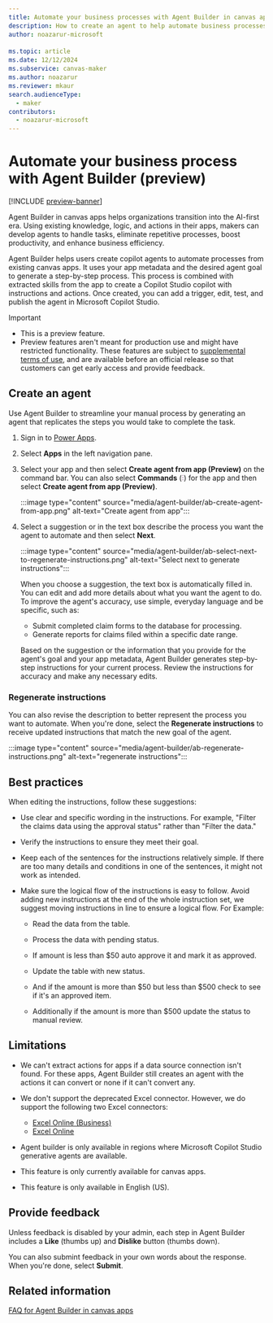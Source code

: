 ```yaml
---
title: Automate your business processes with Agent Builder in canvas apps
description: How to create an agent to help automate business processes with Agent Builder.
author: noazarur-microsoft

ms.topic: article
ms.date: 12/12/2024
ms.subservice: canvas-maker
ms.author: noazarur
ms.reviewer: mkaur
search.audienceType: 
  - maker
contributors:
  - noazarur-microsoft
---
```


# Automate your business process with Agent Builder (preview) 

[!INCLUDE [preview-banner](~/../shared-content/shared/preview-includes/preview-banner.md)]

Agent Builder in canvas apps helps organizations transition into the AI-first era. Using existing knowledge, logic, and actions in their apps, makers can develop agents to handle tasks, eliminate repetitive processes, boost productivity, and enhance business efficiency.

Agent Builder helps users create copilot agents to automate processes from existing canvas apps. It uses your app metadata and the desired agent goal to generate a step-by-step process. This process is combined with extracted skills from the app to create a Copilot Studio copilot with instructions and actions. Once created, you can add a trigger, edit, test, and publish the agent in Microsoft Copilot Studio.

> [!IMPORTANT]
> - This is a preview feature.
> - Preview features aren't meant for production use and might have restricted functionality. These features are subject to [supplemental terms of use](https://go.microsoft.com/fwlink/?linkid=2189520), and are available before an official release so that customers can get early access and provide feedback.

## Create an agent

Use Agent Builder to streamline your manual process by generating an agent that replicates the steps you would take to complete the task.

1. Sign in to [Power Apps](https://make.powerapps.com).
1. Select **Apps** in the left navigation pane.
1. Select your app and then select **Create agent from app (Preview)** on the command bar. You can also select **Commands** (![Commands button.](media/power-apps-page-icons/apps-commands-menu-to-edit.png)) for the app and then select **Create agent from app (Preview)**.

    :::image type="content" source="media/agent-builder/ab-create-agent-from-app.png" alt-text="Create agent from app":::

1. Select a suggestion or in the text box describe the process you want the agent to automate and then select **Next**.

    :::image type="content" source="media/agent-builder/ab-select-next-to-regenerate-instructions.png" alt-text="Select next to generate instructions":::

    When you choose a suggestion, the text box is automatically filled in. You can edit and add more details about what you want the agent to do. To improve the agent's accuracy, use simple, everyday language and be specific, such as:
     - Submit completed claim forms to the database for processing.
     - Generate reports for claims filed within a specific date range.

   Based on the suggestion or the information that you provide for the agent's goal and your app metadata, Agent Builder generates step-by-step instructions for your current process. Review the instructions for accuracy and make   any necessary edits.

### Regenerate instructions

You can also revise the description to better represent the process you want to automate. When you're done, select the **Regenerate instructions** to receive updated instructions that match the new goal of the agent.

:::image type="content" source="media/agent-builder/ab-regenerate-instructions.png" alt-text="regenerate instructions":::

## Best practices

When editing the instructions, follow these suggestions:

- Use clear and specific wording in the instructions. For example, "Filter the claims data using the approval status" rather than "Filter the data."

- Verify the instructions to ensure they meet their goal.

- Keep each of the sentences for the instructions relatively simple. If there are too many details and conditions in one of the sentences, it might not work as intended.

- Make sure the logical flow of the instructions is easy to follow. Avoid adding new instructions at the end of the whole instruction set, we suggest moving instructions in line to ensure a logical flow. For Example:

    - Read the data from the table.

    - Process the data with pending status.

    - If amount is less than $50 auto approve it and mark it as approved.

    - Update the table with new status.

    - And if the amount is more than $50 but less than $500 check to see if it's an approved item.

    - Additionally if the amount is more than $500 update the status to manual review.

## Limitations

- We can't extract actions for apps if a data source connection isn't found. For these apps, Agent Builder still creates an agent with the actions it can convert or none if it can't convert any.

- We don't support the deprecated Excel connector. However, we do support the following two Excel connectors:

  - [Excel Online (Business)](connections/connection-excel.md)
  - [Excel Online](connections/connection-excel.md)

- Agent builder is only available in regions where Microsoft Copilot Studio generative agents are available.

- This feature is only currently available for canvas apps.

- This feature is only available in English (US).

## Provide feedback

Unless feedback  is disabled by your admin, each step in Agent Builder includes a **Like** (thumbs up) and **Dislike** button (thumbs down).

You can also submint feedback in your own words about the response. When you're done, select **Submit**.

## Related information

[FAQ for Agent Builder in canvas apps](../common/faq-agent-builder.md)


